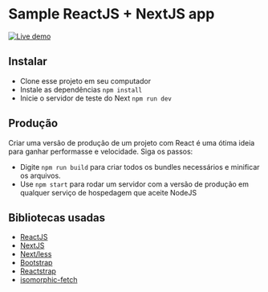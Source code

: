 # Sample ReactJS + NextJS app
[![Live demo](https://img.shields.io/website/https/shields.io.svg?label=Demonstra%C3%A7%C3%A3o)]()

## Instalar
- Clone esse projeto em seu computador
- Instale as dependências `npm install`
- Inicie o servidor de teste do Next `npm run dev`

## Produção
Criar uma versão de produção de um projeto com React é uma ótima ideia para ganhar performasse e velocidade. Siga os passos:

- Digite `npm run build` para criar todos os bundles necessários e minificar os arquivos.
- Use `npm start` para rodar um servidor com a versão de produção em qualquer serviço de hospedagem que aceite NodeJS

## Bibliotecas usadas
- [ReactJS](https://reactjs.org)
- [NextJS](https://github.com/zeit/next.js)
- [Next/less](https://github.com/zeit/next-plugins/tree/master/packages/next-less)
- [Bootstrap](https://getbootstrap.com)
- [Reactstrap](https://reactstrap.github.io)
- [isomorphic-fetch](https://www.npmjs.com/package/isomorphic-fetch)